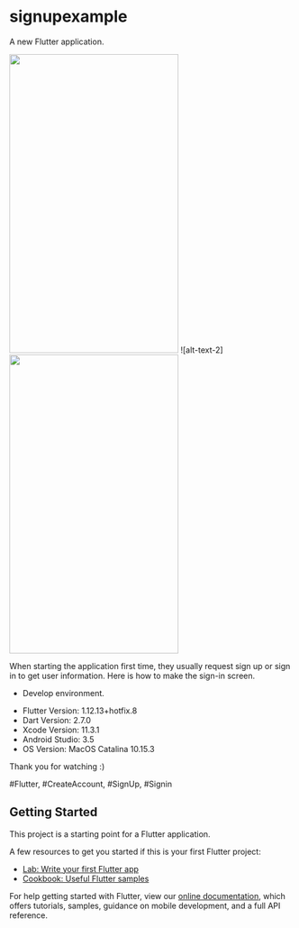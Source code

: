 # signupexample

A new Flutter application.

<img src="https://github.com/loydkim/Flutter_login_ui_loyd/blob/master/main.png" width="300" height="530"> ![alt-text-2]<img src="https://github.com/loydkim/Flutter_login_ui_loyd/blob/master/main2.png" width="300" height="530">


When starting the application first time, they usually request sign up or sign in to get user information. Here is how to make the sign-in screen.

* Develop environment.

- Flutter Version: 1.12.13+hotfix.8
- Dart Version: 2.7.0
- Xcode Version: 11.3.1
- Android Studio: 3.5
- OS Version: MacOS Catalina 10.15.3

Thank you for watching :)

#Flutter, #CreateAccount, #SignUp, #Signin

## Getting Started

This project is a starting point for a Flutter application.

A few resources to get you started if this is your first Flutter project:

- [Lab: Write your first Flutter app](https://flutter.dev/docs/get-started/codelab)
- [Cookbook: Useful Flutter samples](https://flutter.dev/docs/cookbook)

For help getting started with Flutter, view our
[online documentation](https://flutter.dev/docs), which offers tutorials,
samples, guidance on mobile development, and a full API reference.
